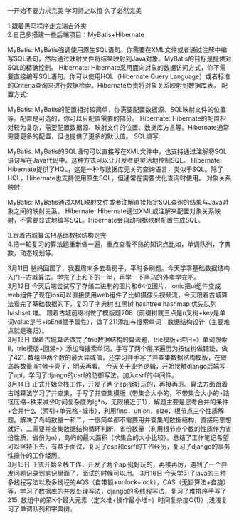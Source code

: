 一开始不要力求完美 学习持之以恒 久了必然完美          

1.跟着黑马程序走完瑞吉外卖          
2.自己多搭建一些后端项目：MyBatis+Hibernate                    

MyBatis: MyBatis强调使用原生SQL语句。你需要在XML文件或者通过注解中编写SQL语句，然后通过映射文件将结果映射到Java对象。MyBatis的目标是提供对SQL的精确控制。
Hibernate: Hibernate采用面向对象的数据访问方式，你不需要直接编写SQL语句。你可以使用HQL（Hibernate Query Language）或者标准的Criteria查询来进行数据检索。Hibernate负责将对象关系映射到数据库表。
配置方式:

MyBatis: MyBatis的配置相对较简单，你需要配置数据源、SQL映射文件的位置等。配置是可选的，你可以只配置需要的部分。
Hibernate: Hibernate的配置相对较为复杂，需要配置数据源、映射文件的位置、数据库方言等。Hibernate通常需要更多的配置，但也提供了更多的默认值。
SQL编写:

MyBatis: MyBatis的SQL语句可以直接写在XML文件中，也支持通过注解将SQL语句写在Java代码中。这种方式可以让开发者更灵活地控制SQL。
Hibernate: Hibernate提供了HQL，这是一种与数据库无关的查询语言，类似于SQL。除了HQL，Hibernate也支持使用原生SQL，但通常在需要优化查询时使用。
对象关系映射:

MyBatis: MyBatis通过XML映射文件或者注解直接指定SQL查询的结果与Java对象之间的映射关系。
Hibernate: Hibernate通过XML或注解来配置对象关系映射，不需要显式地编写SQL。Hibernate会自动根据映射配置生成SQL。          

3.跟着古城算法把基础数据结构走完          
4.把一轮复习的算法题重新做一遍，重点查看不熟的知识点比如，单调队列，字典数，动态规划等。     

3月11日 爸妈回国了，我要周末多去看房子，平时多刷题。今天学零基础数据结构入门--古城算法。学完了上和下的一半，再学一下黑马的外卖学完吧。          
3月12日 今天后端尝试写了存储二进制的图片和64位图片，ionic把ui组件变成web组件了现在ios可以直接使用web组件了比如摄像头视频流，今天跟着古城算法看完了基础数据的下，复习了字典树 红黑树 hashtree hashmap 优先队列 hashset 堆。 跟着古城前缀树做了模版题208（前缀树就三点是n叉树+key是单词value是节+isEnd赋予属性），做了211添加与搜索单词 - 数据结构设计（主要难点就是递归）。          
3月13日 跟着古城算法做完了trie数据结构的算法题，trie模版+递归=》单词搜索II，trie模版+回溯=〉添加和搜索单词，手写了两个层序遍历为按位树做铺垫，做了421. 数组中两个数的最大异或值，还学习并手写了并查集数据结构模版，在做岛屿数量II时候卡壳了，明天再看。 今天关于业务逻辑，开始接触django后端写了api，学习了django的csrf的防御写法，加入csrf的中间件。   
3月14日 正式开始全栈工作，开发了两个api挺好玩的，再接再厉。算法方面跟着古城算法学习了并查集，手写了并查集模版（带集合大小的，不带集合大小的+路径压缩+秩来减少时间复杂度为lg*n，无限接近于1），解题主要是思考合并的条件+合并什么（索引+单元格+城市），利用find，union，size，根节点三个性质解题。解决了岛屿数量一和二，一很简单都不需要用并查集的数据结构，直接用思想就好，二需要并查集数据结构循环判断，省份数量（利用根节点个数的性质作为省份性质，省份为n），岛屿的最大面积（求集合的大小比较）。总结了工作笔记希望可以坚持下去，有益于面试，复习了csp和csrf的工作经历，复习了django的事务性操作的工作经历。             
3月15日 正式开始全栈工作，开发了两个api挺好玩的，再接再厉，遇到了一个并发问题记录到笔记里面了，面试的时候可以用。 
3月16日 今天学习了java的三种多线程写法以及多线程的AQS（自带锁+unlock+lock），CAS（无锁算法+自旋）等，学习了数据库的并发处理写法，django的多线程写法，复习了堆排序手写了215. 数组中的第K个最大元素（定义堆+操作最小堆=》时间复杂度O(1)）,浅浅复习了单调队列和字典树。             
